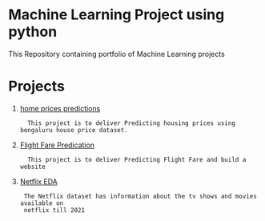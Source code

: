 # Machine Learning Project using python 
  
  This Repository containing portfolio of Machine Learning projects 
  
  
  
  # Projects
1. [home prices predictions](https://github.com/Mugunth29/DataScience_Project/tree/main/Machine%20Learning%20Project/End%20to%20End%20Flight%20Fare%20prediction)      
                  
         This project is to deliver Predicting housing prices using bengaluru house price dataset.


2. [Flight Fare Predication](https://github.com/Mugunth29/Exploratory-Data-Analysis-with-Python/tree/main/IMDB%20(EDA))
              
         This project is to deliver Predicting Flight Fare and build a website
         
 3. [Netflix EDA](https://github.com/Mugunth29/Exploratory-Data-Analysis-with-Python/tree/main/Netflix%20EDA)
  
         The Netflix dataset has information about the tv shows and movies available on 
         netflix till 2021


